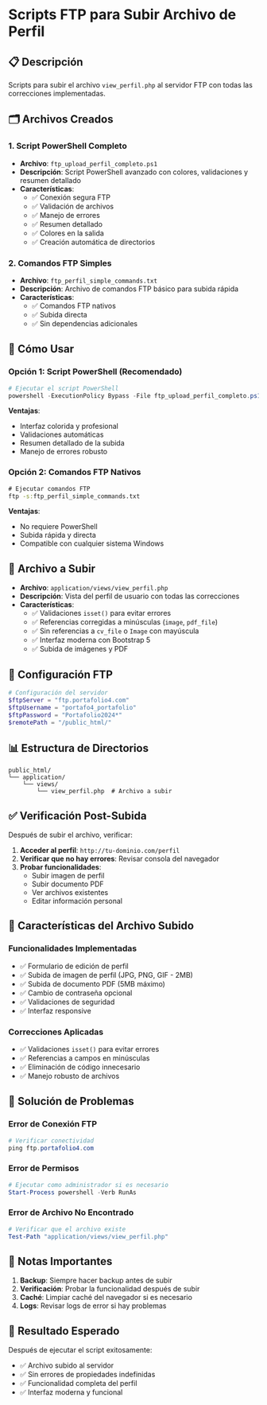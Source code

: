 # Scripts FTP para Subir Archivo de Perfil

## 📋 Descripción
Scripts para subir el archivo `view_perfil.php` al servidor FTP con todas las correcciones implementadas.

## 🗂️ Archivos Creados

### 1. Script PowerShell Completo
- **Archivo**: `ftp_upload_perfil_completo.ps1`
- **Descripción**: Script PowerShell avanzado con colores, validaciones y resumen detallado
- **Características**:
  - ✅ Conexión segura FTP
  - ✅ Validación de archivos
  - ✅ Manejo de errores
  - ✅ Resumen detallado
  - ✅ Colores en la salida
  - ✅ Creación automática de directorios

### 2. Comandos FTP Simples
- **Archivo**: `ftp_perfil_simple_commands.txt`
- **Descripción**: Archivo de comandos FTP básico para subida rápida
- **Características**:
  - ✅ Comandos FTP nativos
  - ✅ Subida directa
  - ✅ Sin dependencias adicionales

## 🚀 Cómo Usar

### Opción 1: Script PowerShell (Recomendado)

```powershell
# Ejecutar el script PowerShell
powershell -ExecutionPolicy Bypass -File ftp_upload_perfil_completo.ps1
```

**Ventajas**:
- Interfaz colorida y profesional
- Validaciones automáticas
- Resumen detallado de la subida
- Manejo de errores robusto

### Opción 2: Comandos FTP Nativos

```cmd
# Ejecutar comandos FTP
ftp -s:ftp_perfil_simple_commands.txt
```

**Ventajas**:
- No requiere PowerShell
- Subida rápida y directa
- Compatible con cualquier sistema Windows

## 📁 Archivo a Subir

- **Archivo**: `application/views/view_perfil.php`
- **Descripción**: Vista del perfil de usuario con todas las correcciones
- **Características**:
  - ✅ Validaciones `isset()` para evitar errores
  - ✅ Referencias corregidas a minúsculas (`image`, `pdf_file`)
  - ✅ Sin referencias a `cv_file` o `Image` con mayúscula
  - ✅ Interfaz moderna con Bootstrap 5
  - ✅ Subida de imágenes y PDF

## 🔧 Configuración FTP

```powershell
# Configuración del servidor
$ftpServer = "ftp.portafolio4.com"
$ftpUsername = "portafo4_portafolio"
$ftpPassword = "Portafolio2024*"
$remotePath = "/public_html/"
```

## 📊 Estructura de Directorios

```
public_html/
└── application/
    └── views/
        └── view_perfil.php  # Archivo a subir
```

## ✅ Verificación Post-Subida

Después de subir el archivo, verificar:

1. **Acceder al perfil**: `http://tu-dominio.com/perfil`
2. **Verificar que no hay errores**: Revisar consola del navegador
3. **Probar funcionalidades**:
   - Subir imagen de perfil
   - Subir documento PDF
   - Ver archivos existentes
   - Editar información personal

## 🎯 Características del Archivo Subido

### Funcionalidades Implementadas
- ✅ Formulario de edición de perfil
- ✅ Subida de imagen de perfil (JPG, PNG, GIF - 2MB)
- ✅ Subida de documento PDF (5MB máximo)
- ✅ Cambio de contraseña opcional
- ✅ Validaciones de seguridad
- ✅ Interfaz responsive

### Correcciones Aplicadas
- ✅ Validaciones `isset()` para evitar errores
- ✅ Referencias a campos en minúsculas
- ✅ Eliminación de código innecesario
- ✅ Manejo robusto de archivos

## 🚨 Solución de Problemas

### Error de Conexión FTP
```powershell
# Verificar conectividad
ping ftp.portafolio4.com
```

### Error de Permisos
```powershell
# Ejecutar como administrador si es necesario
Start-Process powershell -Verb RunAs
```

### Error de Archivo No Encontrado
```powershell
# Verificar que el archivo existe
Test-Path "application/views/view_perfil.php"
```

## 📝 Notas Importantes

1. **Backup**: Siempre hacer backup antes de subir
2. **Verificación**: Probar la funcionalidad después de subir
3. **Caché**: Limpiar caché del navegador si es necesario
4. **Logs**: Revisar logs de error si hay problemas

## 🎉 Resultado Esperado

Después de ejecutar el script exitosamente:

- ✅ Archivo subido al servidor
- ✅ Sin errores de propiedades indefinidas
- ✅ Funcionalidad completa del perfil
- ✅ Interfaz moderna y funcional 